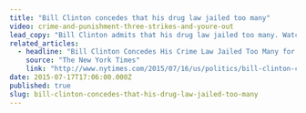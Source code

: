 ```yaml
---
title: "Bill Clinton concedes that his drug law jailed too many"
video: crime-and-punishment-three-strikes-and-youre-out
lead_copy: "Bill Clinton admits that his drug law jailed too many. Watch the backstory on the *Three Strikes* laws that put thousands behind bars."
related_articles:
  - headline: "Bill Clinton Concedes His Crime Law Jailed Too Many for Too Long"
    source: "The New York Times"
    link: "http://www.nytimes.com/2015/07/16/us/politics/bill-clinton-concedes-his-crime-law-jailed-too-many-for-too-long.html?_r=1"
date: 2015-07-17T17:06:00.000Z
published: true
slug: bill-clinton-concedes-that-his-drug-law-jailed-too-many
---
```


